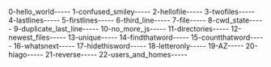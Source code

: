 0-hello_world-----  1-confused_smiley-----  2-hellofile-----  3-twofiles-----  4-lastlines-----  5-firstlines-----   6-third_line-----   7-file-----   8-cwd_state-----   9-duplicate_last_line-----   10-no_more_js-----   11-directories-----   12-newest_files-----   13-unique-----   14-findthatword-----   15-countthatword-----   16-whatsnext-----   17-hidethisword-----   18-letteronly-----   19-AZ-----   20-hiago-----   21-reverse-----   22-users_and_homes-----  
